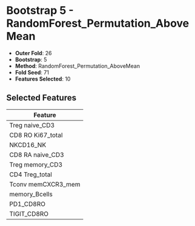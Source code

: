# Bootstrap 5 - RandomForest_Permutation_AboveMean

- **Outer Fold**: 26
- **Bootstrap**: 5
- **Method**: RandomForest_Permutation_AboveMean
- **Fold Seed**: 71
- **Features Selected**: 10

## Selected Features

| Feature |
|---------|
| Treg naive_CD3 |
| CD8 RO Ki67_total |
| NKCD16_NK |
| CD8 RA naive_CD3 |
| Treg memory_CD3 |
| CD4 Treg_total |
| Tconv memCXCR3_mem |
| memory_Bcells |
| PD1_CD8RO |
| TIGIT_CD8RO |
